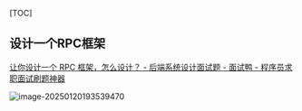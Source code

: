 [TOC]



## 设计一个RPC框架

[让你设计一个 RPC 框架，怎么设计？ - 后端系统设计面试题 - 面试鸭 - 程序员求职面试刷题神器](https://www.mianshiya.com/bank/1795650093939204097/question/1796073573673205762#heading-4)

![image-20250120193539470](https://note-1259190304.cos.ap-chengdu.myqcloud.com/noteimage-20250120193539470.png)